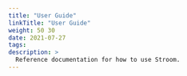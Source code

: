 ```yaml
---
title: "User Guide"
linkTitle: "User Guide"
weight: 50 30
date: 2021-07-27
tags: 
description: >
  Reference documentation for how to use Stroom.
---
```



